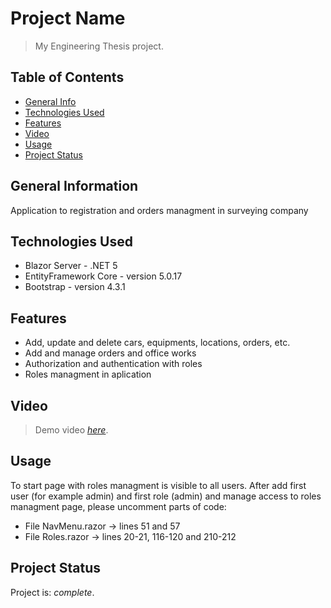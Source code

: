# Project Name
> My Engineering Thesis project. 

## Table of Contents
* [General Info](#general-information)
* [Technologies Used](#technologies-used)
* [Features](#features)
* [Video](#video)
* [Usage](#usage)
* [Project Status](#project-status)


## General Information
Application to registration and orders managment in surveying company


## Technologies Used
- Blazor Server - .NET 5
- EntityFramework Core - version 5.0.17
- Bootstrap - version 4.3.1


## Features
- Add, update and delete cars, equipments, locations, orders, etc.
- Add and manage orders and office works
- Authorization and authentication with roles
- Roles managment in aplication


## Video
> Demo video [_here_](https://youtu.be/dgC_0UdWoS8). 


## Usage
To start page with roles managment is visible to all users.
After add first user (for example admin) and first role (admin) and manage access to roles managment page, please uncomment parts of code:
- File NavMenu.razor -> lines 51 and 57
- File Roles.razor -> lines 20-21, 116-120 and 210-212

## Project Status
Project is: _complete_.

